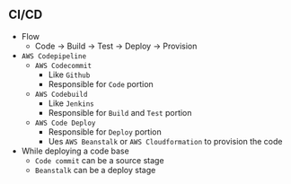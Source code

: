 ## CI/CD

- Flow
  - Code -> Build -> Test -> Deploy -> Provision
- `AWS Codepipeline`
  - `AWS Codecommit`
    - Like `Github`
    - Responsible for `Code` portion
  - `AWS Codebuild`
    - Like `Jenkins`
    - Responsible for `Build` and `Test` portion
  - `AWS Code Deploy`
    - Responsible for `Deploy` portion
    - Ues `AWS Beanstalk` or `AWS Cloudformation` to provision the code
- While deploying a code base
  - `Code commit` can be a source stage
  - `Beanstalk` can be a deploy stage
